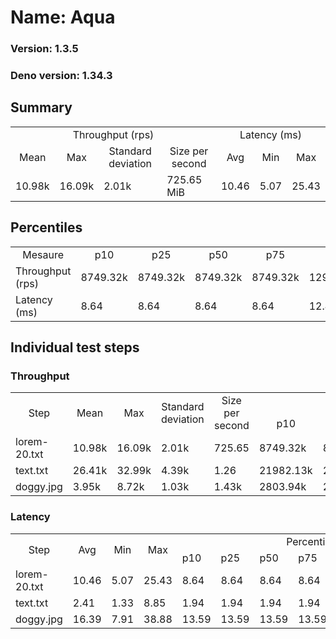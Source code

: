 # Name: Aqua 
  
  ### Version: 1.3.5
  ### Deno version: 1.34.3

## Summary
<table>
<tr>
    <td align="center" colspan="4">Throughput (rps)</td>
    <td align="center" colspan="3">Latency (ms)</td>
</tr>
<tr>
    <td align="center">Mean</td>
    <td align="center">Max</td>
    <td align="center">Standard deviation</td>
    <td align="center">Size per second</td>
    <td align="center">Avg</td>
    <td align="center">Min</td>
    <td align="center">Max</td>
</tr>
<tr>
    <td>10.98k</td>
    <td>16.09k</td>
    <td>2.01k</td>
    <td>725.65 MiB</td>
    <td>10.46</td>
    <td>5.07</td>
    <td>25.43</td>
</tr>
</table>

## Percentiles

<table>
<tr>
  <td align="center">Mesaure</td>
  <td align="center">p10</td>
  <td align="center">p25</td>
  <td align="center">p50</td>
  <td align="center">p75</td>
  <td align="center">p90</td>
  <td align="center">p95</td>
  <td align="center">p99</td>
</tr>
<tr>
  <td>Throughput (rps)</td>
  <td>8749.32k</td>
  <td>8749.32k</td>
  <td>8749.32k</td>
  <td>8749.32k</td>
  <td>12938.22k</td>
  <td>13508.53k</td>
  <td>14911.07k</td>
</tr>
<tr>
  <td>Latency (ms)</td>
  <td>8.64</td>
  <td>8.64</td>
  <td>8.64</td>
  <td>8.64</td>
  <td>12.43</td>
  <td>13.05</td>
  <td>14.98</td>
</tr>
</table>

## Individual test steps

### Throughput

<table>
<tr>
  <td align="center" rowspan="2">Step</td>
  <td align="center" rowspan="2">Mean</td>
  <td align="center" rowspan="2">Max</td>
  <td align="center" rowspan="2">Standard deviation</td>
  <td align="center" rowspan="2">Size per second</td>
  <td align="center" colspan="7">Percentiles</td>
</tr>
<tr>
  <!-- still Step -->
  <!-- still Mean -->
  <!-- still Max -->
  <!-- still Standard deviation -->
  <!-- still Size per second -->
  <td align="center">p10</td>
  <td align="center">p25</td>
  <td align="center">p50</td>
  <td align="center">p75</td>
  <td align="center">p90</td>
  <td align="center">p95</td>
  <td align="center">p99</td>
</tr>
<tr>
  <td>lorem-20.txt</td>
  <td>10.98k</td>
  <td>16.09k</td>
  <td>2.01k</td>
  <td>725.65</td>
  <td>8749.32k</td>
  <td>8749.32k</td>
  <td>8749.32k</td>
  <td>8749.32k</td>
  <td>12938.22k</td>
  <td>13508.53k</td>
  <td>14911.07k</td>
</tr><tr>
  <td>text.txt</td>
  <td>26.41k</td>
  <td>32.99k</td>
  <td>4.39k</td>
  <td>1.26</td>
  <td>21982.13k</td>
  <td>21982.13k</td>
  <td>21982.13k</td>
  <td>21982.13k</td>
  <td>30051.97k</td>
  <td>31117.36k</td>
  <td>32993.19k</td>
</tr><tr>
  <td>doggy.jpg</td>
  <td>3.95k</td>
  <td>8.72k</td>
  <td>1.03k</td>
  <td>1.43k</td>
  <td>2803.94k</td>
  <td>2803.94k</td>
  <td>2803.94k</td>
  <td>2803.94k</td>
  <td>5164.06k</td>
  <td>5643.83k</td>
  <td>7127.36k</td>
</tr></table>

### Latency

<table>
<tr>
  <td align="center" rowspan="2">Step</td>
  <td align="center" rowspan="2">Avg</td>
  <td align="center" rowspan="2">Min</td>
  <td align="center" rowspan="2">Max</td>
  <td align="center" colspan="7">Percentiles</td>
</tr>
<tr>
  <!-- still Avg -->
  <!-- still Min -->
  <!-- still Max -->
  <td>p10</td>
  <td>p25</td>
  <td>p50</td>
  <td>p75</td>
  <td>p90</td>
  <td>p95</td>
  <td>p99</td>
</tr>
<tr>
  <td>lorem-20.txt</td>
  <td>10.46</td>
  <td>5.07</td>
  <td>25.43</td>
  <td>8.64</td>
  <td>8.64</td>
  <td>8.64</td>
  <td>8.64</td>
  <td>12.43</td>
  <td>13.05</td>
  <td>14.98</td>
</tr><tr>
  <td>text.txt</td>
  <td>2.41</td>
  <td>1.33</td>
  <td>8.85</td>
  <td>1.94</td>
  <td>1.94</td>
  <td>1.94</td>
  <td>1.94</td>
  <td>2.98</td>
  <td>3.29</td>
  <td>5.81</td>
</tr><tr>
  <td>doggy.jpg</td>
  <td>16.39</td>
  <td>7.91</td>
  <td>38.88</td>
  <td>13.59</td>
  <td>13.59</td>
  <td>13.59</td>
  <td>13.59</td>
  <td>19.17</td>
  <td>20.01</td>
  <td>21.82</td>
</tr></table>